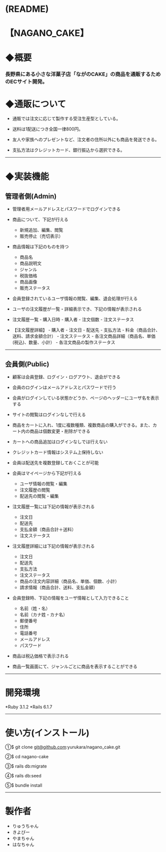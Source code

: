 # (README)





# 【NAGANO_CAKE】

# ◆概要
### 長野県にある小さな洋菓子店「ながのCAKE」の商品を通販するためのECサイト開発。

# ◆通販について

* 通販では注文に応じて製作する受注生産型としている。

* 送料は1配送につき全国一律800円。

* 友人や家族へのプレゼントなど、注文者の住所以外にも商品を発送できる。

* 支払方法はクレジットカード、銀行振込から選択できる。

___

# ◆実装機能
## 管理者側(Admin)

* 管理者用メールアドレスとパスワードでログインできる

* 商品について、下記が行える
    - 新規追加、編集、閲覧
    - 販売停止（売切表示）

* 商品情報は下記のものを持つ
    - 商品名
    - 商品説明文
    - ジャンル
    - 税抜価格
    - 商品画像
    - 販売ステータス

* 会員登録されているユーザ情報の閲覧、編集、退会処理が行える

* ユーザの注文履歴が一覧・詳細表示でき、下記の情報が表示される

* 注文履歴一覧
      - 購入日時
      - 購入者
      - 注文個数
      - 注文ステータス

* 【注文履歴詳細】
      - 購入者
      - 注文日
      - 配送先
      - 支払方法
      - 料金（商品合計、送料、請求金額合計）
      - 注文ステータス
      - 各注文商品詳細（商品名、単価(税込)、数量、小計）
      - 各注文商品の製作ステータス
___
## 会員側(Public)

* 顧客は会員登録、ログイン・ログアウト、退会ができる

* 会員のログインはメールアドレスとパスワードで行う

* 会員がログインしている状態かどうか、ページのヘッダーにユーザ名を表示する

* サイトの閲覧はログインなしで行える

* 商品をカートに入れ、1度に複数種類、複数商品の購入ができる。また、カート内の商品は個数変更・削除ができる

* カートへの商品追加はログインなしでは行えない

* クレジットカード情報はシステム上保持しない

* 会員は配送先を複数登録しておくことが可能

* 会員はマイページから下記が行える
    - ユーザ情報の閲覧・編集
    - 注文履歴の閲覧
    - 配送先の閲覧・編集

* 注文履歴一覧には下記の情報が表示される
    - 注文日
    - 配送先
    - 支払金額（商品合計＋送料）
    - 注文ステータス


* 注文履歴詳細には下記の情報が表示される
    - 注文日
    - 配送先
    - 支払方法
    - 注文ステータス
    - 商品の注文内容詳細（商品名、単価、個数、小計）
    - 請求情報（商品合計、送料、支払金額）

* 会員登録時、下記の情報をユーザ情報として入力できること
    - 名前（姓・名）
    - 名前（カナ姓・カナ名）
    - 郵便番号
    - 住所
    - 電話番号
    - メールアドレス
    - パスワード

* 商品は税込価格で表示される

* 商品一覧画面にて、ジャンルごとに商品を表示することができる


___

# 開発環境

*Ruby 3.1.2
*Rails 6.1.7
___

# 使い方(インストール)

①$ git clone git@github.com:yurukara/nagano_cake.git

②$ cd nagano-cake

③$ rails db:migrate

④$ rails db:seed

⑤$ bundle install

___

# 製作者

* りゅうちゃん
* きよぴー
* やまちゃん
* はなちゃん
